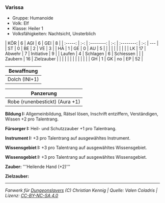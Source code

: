 ### Varissa

- Gruppe: Humanoide
- Volk: Elf
- Klasse: Heiler 1
- Volksfähigkeiten: Nachtsicht, Unsterblich

|   KÖR   |  6  |    AGI     |  6  |    GEI     |  8  |
| :-----: | :-: | :--------: | :-: | :--------: | :-: | --- |
|   ST    |  0  |     BE     |  2  |     VE     |  3  |
|   HÄ    |  1  |     GE     |  0  |     AU     |  5  |
|         |     |            |     |            |     |     |
|   LK    | 17  |   Abwehr   |  7  | Initiative |  9  |
| Laufen  |  4  |  Schlagen  |  6  | Schiessen  |     |
| Zaubern | 16  | Zielzauber |     |            |     |
|         |     |            |     |            |     |     |
|   GH    |  1  |     GK     | no  |     EP     | 52  |

|  Bewaffnung   |
| :-----------: |
| Dolch (INI+1) |

|           Panzerung            |
| :----------------------------: |
| Robe (runenbestickt) (Aura +1) |

**Bildung I:** Allgemeinbildung, Rätsel lösen, Inschrift entziffern, Verständigen, Wissen +2 pro Talentrang.

**Fürsorger I:** Heil- und Schutzzauber +1 pro Talentrang.

**Instrument I:** +3 pro Talentrang auf ausgewähltes Instrument.

**Wissensgebiet I:** +3 pro Talentrang auf ausgewähltes Wissensgebiet.

**Wissensgebiet I:** +3 pro Talentrang auf ausgewähltes Wissensgebiet.

**Zauber:** '''Heilende Hand (+2)'''

**Zielzauber:**

---

_Fanwerk für [Dungeonslayers](https://www.dungeonslayers.net/) (C) Christian Kennig | Quelle: Valen Coladris | Lizenz: [CC-BY-NC-SA 4.0](https://creativecommons.org/licenses/by-nc-sa/4.0/deed.de)_
